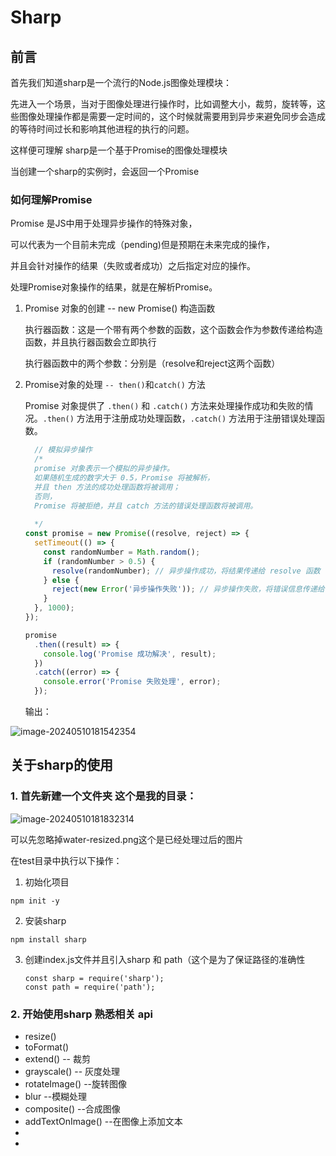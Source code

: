 # Sharp

## 前言

首先我们知道sharp是一个流行的Node.js图像处理模块：

先进入一个场景，当对于图像处理进行操作时，比如调整大小，裁剪，旋转等，这些图像处理操作都是需要一定时间的，这个时候就需要用到异步来避免同步会造成的等待时间过长和影响其他进程的执行的问题。

这样便可理解 sharp是一个基于Promise的图像处理模块

当创建一个sharp的实例时，会返回一个Promise

### 如何理解Promise

Promise 是JS中用于处理异步操作的特殊对象，

可以代表为一个目前未完成（pending)但是预期在未来完成的操作，

并且会针对操作的结果（失败或者成功）之后指定对应的操作。

处理Promise对象操作的结果，就是在解析Promise。

1. Promise 对象的创建  -- new Promise()  构造函数

   执行器函数：这是一个带有两个参数的函数，这个函数会作为参数传递给构造函数，并且执行器函数会立即执行

   执行器函数中的两个参数：分别是（resolve和reject这两个函数）

2. Promise对象的处理 `-- then()`和`catch()` 方法

   Promise 对象提供了 `.then()` 和 `.catch()` 方法来处理操作成功和失败的情况。`.then()` 方法用于注册成功处理函数，`.catch()` 方法用于注册错误处理函数。

   ```js
     // 模拟异步操作
     /*
     promise 对象表示一个模拟的异步操作。
     如果随机生成的数字大于 0.5，Promise 将被解析，
     并且 then 方法的成功处理函数将被调用；
     否则，
     Promise 将被拒绝，并且 catch 方法的错误处理函数将被调用。
     
     */
   const promise = new Promise((resolve, reject) => {
     setTimeout(() => {
       const randomNumber = Math.random();
       if (randomNumber > 0.5) {
         resolve(randomNumber); // 异步操作成功，将结果传递给 resolve 函数
       } else {
         reject(new Error('异步操作失败')); // 异步操作失败，将错误信息传递给 reject 函数
       }
     }, 1000);
   });
   
   promise
     .then((result) => {
       console.log('Promise 成功解决', result);
     })
     .catch((error) => {
       console.error('Promise 失败处理', error);
     });
   
   ```

   输出：

![image-20240510181542354](C:\Users\chunchun\AppData\Roaming\Typora\typora-user-images\image-20240510181542354.png)

## 关于sharp的使用

### 1. 首先新建一个文件夹 这个是我的目录：

![image-20240510181832314](C:\Users\chunchun\AppData\Roaming\Typora\typora-user-images\image-20240510181832314.png)

可以先忽略掉water-resized.png这个是已经处理过后的图片

在test目录中执行以下操作：

1. 初始化项目

```  
npm init -y
```

2. 安装sharp

```
npm install sharp  
```

3. 创建index.js文件并且引入sharp 和 path（这个是为了保证路径的准确性

   ```
   const sharp = require('sharp');
   const path = require('path');
   ```

   

### 2. 开始使用sharp 熟悉相关 api

- resize()
- toFormat()
- extend()  -- 裁剪
- grayscale()   -- 灰度处理
- rotateImage()  --旋转图像
- blur  --模糊处理
- composite()  --合成图像
- addTextOnImage()  --在图像上添加文本
- 
- 







